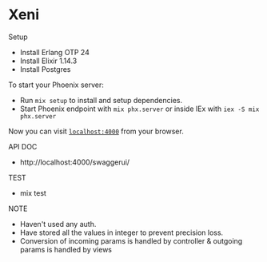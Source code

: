 # Xeni

Setup
  * Install Erlang OTP 24
  * Install Elixir 1.14.3
  * Install Postgres

To start your Phoenix server:

  * Run `mix setup` to install and setup dependencies.
  * Start Phoenix endpoint with `mix phx.server` or inside IEx with `iex -S mix phx.server`

Now you can visit [`localhost:4000`](http://localhost:4000) from your browser.

API DOC
  * http://localhost:4000/swaggerui/

TEST
  * mix test

NOTE
  * Haven't used any auth.
  * Have stored all the values in integer to prevent precision loss.
  * Conversion of incoming params is handled by controller & outgoing params is handled by views
